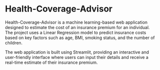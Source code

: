 # Health-Coverage-Advisor

Health-Coverage-Advisor is a machine learning-based web application designed to estimate the cost of an insurance premium for an individual. The project uses a Linear Regression model to predict insurance costs based on key factors such as age, BMI, smoking status, and the number of children.

The web application is built using Streamlit, providing an interactive and user-friendly interface where users can input their details and receive a real-time estimate of their insurance premium.
